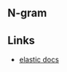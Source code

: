 ## N-gram



## Links
- [elastic docs](https://www.elastic.co/guide/en/elasticsearch/reference/current/analysis-tokenizers.html)